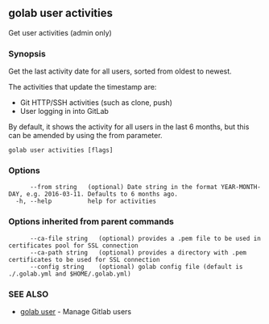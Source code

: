 ## golab user activities

Get user activities (admin only)

### Synopsis


Get the last activity date for all users, sorted from oldest to newest.

The activities that update the timestamp are:

* Git HTTP/SSH activities (such as clone, push)
* User logging in into GitLab

By default, it shows the activity for all users in the last 6 months, but this can be amended by using the from parameter.

```
golab user activities [flags]
```

### Options

```
      --from string   (optional) Date string in the format YEAR-MONTH-DAY, e.g. 2016-03-11. Defaults to 6 months ago.
  -h, --help          help for activities
```

### Options inherited from parent commands

```
      --ca-file string   (optional) provides a .pem file to be used in certificates pool for SSL connection
      --ca-path string   (optional) provides a directory with .pem certificates to be used for SSL connection
      --config string    (optional) golab config file (default is ./.golab.yml and $HOME/.golab.yml)
```

### SEE ALSO
* [golab user](golab_user.md)	 - Manage Gitlab users

